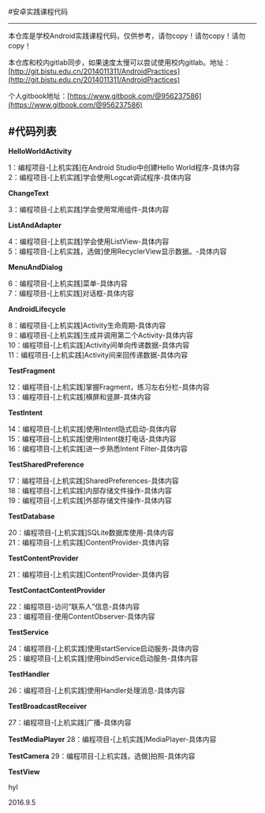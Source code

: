 #安卓实践课程代码

---

本仓库是学校Android实践课程代码，仅供参考，请勿copy！请勿copy！请勿copy！

本仓库和校内gitlab同步，如果速度太慢可以尝试使用校内gitlab。地址：[http://git.bistu.edu.cn/2014011311/AndroidPractices](http://git.bistu.edu.cn/2014011311/AndroidPractices)


个人gitbook地址：[https://www.gitbook.com/@956237586](https://www.gitbook.com/@956237586)

#代码列表 
----
 
**HelloWorldActivity** 

1：编程项目-[上机实践]在Android Studio中创建Hello World程序-具体内容  
2：编程项目-[上机实践]学会使用Logcat调试程序-具体内容  

**ChangeText**

3：编程项目-[上机实践]学会使用常用组件-具体内容

**ListAndAdapter**

4：编程项目-[上机实践]学会使用ListView-具体内容  
5：编程项目-[上机实践，选做]使用RecyclerView显示数据。-具体内容

**MenuAndDialog**

6：编程项目-[上机实践]菜单-具体内容  
7：编程项目-[上机实践]对话框-具体内容

**AndroidLifecycle**

8：编程项目-[上机实践]Activity生命周期-具体内容  
9：编程项目-[上机实践]生成并调用第二个Activity-具体内容  
10：编程项目-[上机实践]Activity间单向传递数据-具体内容  
11：编程项目-[上机实践]Activity间来回传递数据-具体内容  

**TestFragment**

12：编程项目-[上机实践]掌握Fragment，练习左右分栏-具体内容  
13：编程项目-[上机实践]横屏和竖屏-具体内容

**TestIntent**

14：编程项目-[上机实践]使用Intent隐式启动-具体内容  
15：编程项目-[上机实践]使用Intent拨打电话-具体内容  
16：编程项目-[上机实践]进一步熟悉Intent Filter-具体内容

**TestSharedPreference**

17：编程项目-[上机实践]SharedPreferences-具体内容  
18：编程项目-[上机实践]内部存储文件操作-具体内容  
19：编程项目-[上机实践]外部存储文件操作-具体内容  

**TestDatabase**

20：编程项目-[上机实践]SQLite数据库使用-具体内容  
21：编程项目-[上机实践]ContentProvider-具体内容  

**TestContentProvider**

21：编程项目-[上机实践]ContentProvider-具体内容  



**TestContactContentProvider**

22：编程项目-访问“联系人”信息-具体内容  
23：编程项目-使用ContentObserver-具体内容

**TestService**

24：编程项目-[上机实践]使用startService启动服务-具体内容  
25：编程项目-[上机实践]使用bindService启动服务-具体内容

**TestHandler**

26：编程项目-[上机实践]使用Handler处理消息-具体内容

**TestBroadcastReceiver**

27：编程项目-[上机实践]广播-具体内容

**TestMediaPlayer**
28：编程项目-[上机实践]MediaPlayer-具体内容


**TestCamera**
29：编程项目-[上机实践，选做]拍照-具体内容

**TestView**



hyl 

2016.9.5